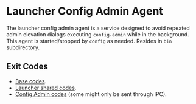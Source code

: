 # Launcher Config Admin Agent

The launcher config admin agent is a service designed to avoid repeated admin elevation dialogs executing `config-admin`
while in the background. This agent is started/stopped by `config` as needed.
Resides in `bin` subdirectory.

## Exit Codes

* [Base codes](/common/errors.go).
* [Launcher shared codes](/launcher-common/errors.go).
* [Config Admin codes](internal/errors.go) (some might only be sent through IPC).